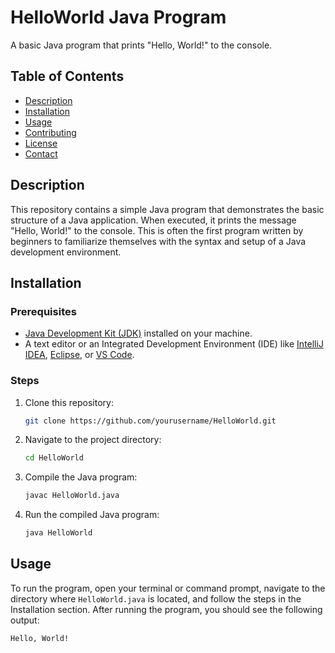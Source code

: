 # HelloWorld Java Program

A basic Java program that prints "Hello, World!" to the console.

## Table of Contents

- [Description](#description)
- [Installation](#installation)
- [Usage](#usage)
- [Contributing](#contributing)
- [License](#license)
- [Contact](#contact)

## Description

This repository contains a simple Java program that demonstrates the basic structure of a Java application. When executed, it prints the message "Hello, World!" to the console. This is often the first program written by beginners to familiarize themselves with the syntax and setup of a Java development environment.

## Installation

### Prerequisites

- [Java Development Kit (JDK)](https://www.oracle.com/java/technologies/javase-downloads.html) installed on your machine.
- A text editor or an Integrated Development Environment (IDE) like [IntelliJ IDEA](https://www.jetbrains.com/idea/), [Eclipse](https://www.eclipse.org/), or [VS Code](https://code.visualstudio.com/).

### Steps

1. Clone this repository:

    ```bash
    git clone https://github.com/yourusername/HelloWorld.git
    ```

2. Navigate to the project directory:

    ```bash
    cd HelloWorld
    ```

3. Compile the Java program:

    ```bash
    javac HelloWorld.java
    ```

4. Run the compiled Java program:

    ```bash
    java HelloWorld
    ```

## Usage

To run the program, open your terminal or command prompt, navigate to the directory where `HelloWorld.java` is located, and follow the steps in the Installation section. After running the program, you should see the following output:

```bash
Hello, World!
